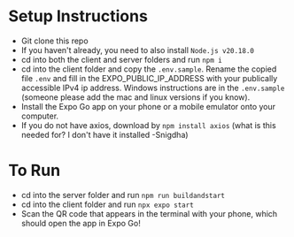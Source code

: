 # Setup Instructions
- Git clone this repo
- If you haven't already, you need to also install `Node.js v20.18.0`
- cd into both the client and server folders and run ```npm i```
- cd into the client folder and copy the ```.env.sample```. Rename the copied file ```.env``` and fill in the EXPO_PUBLIC_IP_ADDRESS with your publically accessible IPv4 ip address. Windows instructions are in the ```.env.sample``` (someone please add the mac and linux versions if you know).
- Install the Expo Go app on your phone or a mobile emulator onto your computer.
- If you do not have axios, download by `npm install axios` (what is this needed for? I don't have it installed -Snigdha)

# To Run
- cd into the server folder and run ```npm run buildandstart```
- cd into the client folder and run ```npx expo start```
- Scan the QR code that appears in the terminal with your phone, which should open the app in Expo Go!
